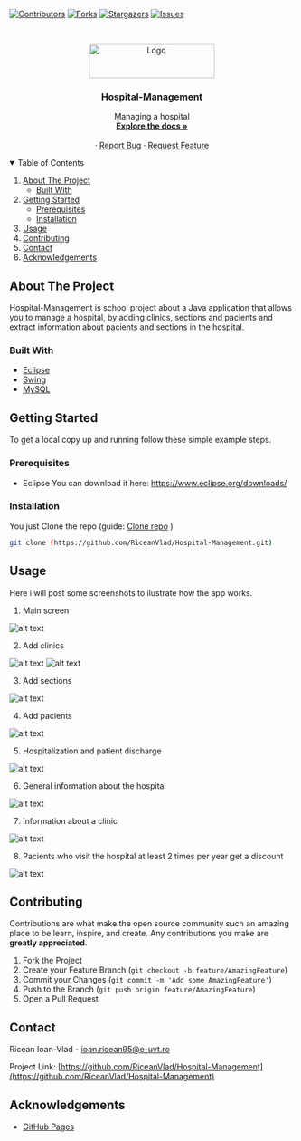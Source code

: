<!--
*** Thanks for checking out the Best-README-Template. If you have a suggestion
*** that would make this better, please fork the repo and create a pull request
*** or simply open an issue with the tag "enhancement".
*** Thanks again! Now go create something AMAZING! :D
-->



<!-- PROJECT SHIELDS -->
<!--
*** I'm using markdown "reference style" links for readability.
*** Reference links are enclosed in brackets [ ] instead of parentheses ( ).
*** See the bottom of this document for the declaration of the reference variables
*** for contributors-url, forks-url, etc. This is an optional, concise syntax you may use.
*** https://www.markdownguide.org/basic-syntax/#reference-style-links
-->
[![Contributors][contributors-shield]][contributors-url]
[![Forks][forks-shield]][forks-url]
[![Stargazers][stars-shield]][stars-url]
[![Issues][issues-shield]][issues-url]



<!-- PROJECT LOGO -->
<br />
<p align="center">
  <a href="https://github.com/RiceanVlad/Hospital-Management">
    <img src="images/logo3.png" alt="Logo" width="222" height="60">
  </a>

  <h3 align="center">Hospital-Management</h3>

  <p align="center">
    Managing a hospital
    <br />
    <a href="https://github.com/RiceanVlad/Hospital-Management"><strong>Explore the docs »</strong></a>
    <br />
    <br />
    ·
    <a href="https://github.com/RiceanVlad/Hospital-Management/issues">Report Bug</a>
    ·
    <a href="https://github.com/RiceanVlad/Hospital-Management/issues">Request Feature</a>
  </p>
</p>



<!-- TABLE OF CONTENTS -->
<details open="open">
  <summary>Table of Contents</summary>
  <ol>
    <li>
      <a href="#about-the-project">About The Project</a>
      <ul>
        <li><a href="#built-with">Built With</a></li>
      </ul>
    </li>
    <li>
      <a href="#getting-started">Getting Started</a>
      <ul>
        <li><a href="#prerequisites">Prerequisites</a></li>
        <li><a href="#installation">Installation</a></li>
      </ul>
    </li>
    <li><a href="#usage">Usage</a></li>
    <li><a href="#contributing">Contributing</a></li>
    <li><a href="#contact">Contact</a></li>
    <li><a href="#acknowledgements">Acknowledgements</a></li>
  </ol>
</details>



<!-- ABOUT THE PROJECT -->
## About The Project

 Hospital-Management is school project about a Java application that allows you to manage a hospital, by adding clinics, sections and pacients and extract information about pacients and sections in the hospital.

### Built With

* [Eclipse](https://www.eclipse.org/downloads/)
* [Swing](https://www.eclipse.org/windowbuilder/)
* [MySQL](https://www.mysql.com/)


<!-- GETTING STARTED -->
## Getting Started

To get a local copy up and running follow these simple example steps.

### Prerequisites

* Eclipse
  You can download it here: https://www.eclipse.org/downloads/

### Installation

You just Clone the repo (guide: [Clone repo](https://github.com/collab-uniba/socialcde4eclipse/wiki/How-to-import-a-GitHub-project-into-Eclipse) )
   ```sh
   git clone (https://github.com/RiceanVlad/Hospital-Management.git)
   ```

<!-- USAGE EXAMPLES -->
## Usage

Here i will post some screenshots to ilustrate how the app works.

1. Main screen

![alt text](https://github.com/RiceanVlad/Hospital-Management/blob/master/images/main.PNG?raw=true)

2. Add clinics

![alt text](https://github.com/RiceanVlad/Hospital-Management/blob/master/images/addclinica.PNG?raw=true)
![alt text](https://github.com/RiceanVlad/Hospital-Management/blob/master/images/addsucces.PNG?raw=true)

3. Add sections

![alt text](https://github.com/RiceanVlad/Hospital-Management/blob/master/images/addsectie.PNG?raw=true)

4. Add pacients

![alt text](https://github.com/RiceanVlad/Hospital-Management/blob/master/images/addpacient.PNG?raw=true)

5. Hospitalization and patient discharge

![alt text](https://github.com/RiceanVlad/Hospital-Management/blob/master/images/addinternareexternare.PNG?raw=true)

6. General information about the hospital

![alt text](https://github.com/RiceanVlad/Hospital-Management/blob/master/images/infospital.PNG?raw=true)

7. Information about a clinic

![alt text](https://github.com/RiceanVlad/Hospital-Management/blob/master/images/infoclinica.PNG?raw=true)

8. Pacients who visit the hospital at least 2 times per year get a discount 

![alt text](https://github.com/RiceanVlad/Hospital-Management/blob/master/images/discount.PNG?raw=true)


<!-- CONTRIBUTING -->
## Contributing

Contributions are what make the open source community such an amazing place to be learn, inspire, and create. Any contributions you make are **greatly appreciated**.

1. Fork the Project
2. Create your Feature Branch (`git checkout -b feature/AmazingFeature`)
3. Commit your Changes (`git commit -m 'Add some AmazingFeature'`)
4. Push to the Branch (`git push origin feature/AmazingFeature`)
5. Open a Pull Request



<!-- CONTACT -->
## Contact

Ricean Ioan-Vlad - [ioan.ricean95@e-uvt.ro](ioan.ricean95@e-uvt.ro)

Project Link: [https://github.com/RiceanVlad/Hospital-Management](https://github.com/RiceanVlad/Hospital-Management)



<!-- ACKNOWLEDGEMENTS -->
## Acknowledgements
* [GitHub Pages](https://pages.github.com)


<!-- MARKDOWN LINKS & IMAGES -->
<!-- https://www.markdownguide.org/basic-syntax/#reference-style-links -->
[contributors-shield]: https://img.shields.io/github/contributors/RiceanVlad/Hospital-Management.svg?style=for-the-badge
[contributors-url]: https://github.com/RiceanVlad/Hospital-Management/graphs/contributors
[forks-shield]: https://img.shields.io/github/forks/RiceanVlad/Hospital-Management.svg?style=for-the-badge
[forks-url]: https://github.com/RiceanVlad/Hospital-Management/network/members
[stars-shield]: https://img.shields.io/github/stars/RiceanVlad/Hospital-Management.svg?style=for-the-badge
[stars-url]: https://github.com/RiceanVlad/Hospital-Management/stargazers
[issues-shield]: https://img.shields.io/github/issues/RiceanVlad/Hospital-Management.svg?style=for-the-badge
[issues-url]: https://github.com/RiceanVlad/Hospital-Management/issues
